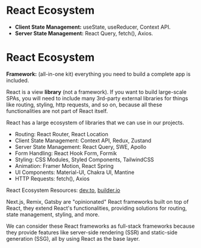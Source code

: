 # React Ecosystem

- **Client State Management:** useState, useReducer, Context API.
- **Server State Management:** React Query, fetch(), Axios.

# React Ecosystem

**Framework:** (all-in-one kit) everything you need to build a complete app is included.

React is a view **library** (not a framework). If you want to build large-scale SPAs, you will need to include many 3rd-party external libraries for things like routing, styling, http requests, and so on, because all these functionalities are not part of React itself.

React has a large ecosystem of libraries that we can use in our projects.

- Routing: React Router, React Location
- Client State Management: Context API, Redux, Zustand
- Server State Management: React Query, SWE, Apollo
- Form Handling: React Hook Form, Formik
- Styling: CSS Modules, Styled Components, TailwindCSS
- Animation: Framer Motion, React Spring
- UI Components: Material-UI, Chakra UI, Mantine
- HTTP Requests: fetch(), Axios

React Ecosystem Resources: [dev.to](https://dev.to/avinashvagh/react-ecosystem-in-2024-418k), [builder.io](https://www.builder.io/blog/react-js-in-2023)

Next.js, Remix, Gatsby are "opinionated" React frameworks built on top of React, they extend React's functionalities, providing solutions for routing, state management, styling, and more.

We can consider these React frameworks as full-stack frameworks because they provide features like server-side rendering (SSR) and static-side generation (SSG), all by using React as the base layer.
